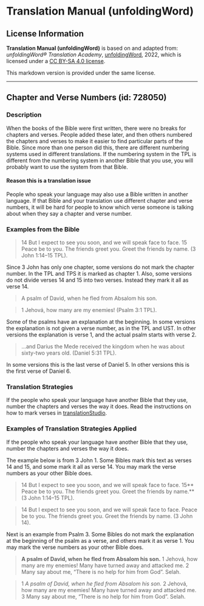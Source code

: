 # Translation Manual (unfoldingWord)

## License Information

**Translation Manual (unfoldingWord)** is based on and adapted from: _unfoldingWord® Translation Academy_, [unfoldingWord](https://unfoldingword.org/utw), 2022, which is licensed under a [CC BY-SA 4.0 license](https://creativecommons.org/licenses/by-sa/4.0/legalcode.en).

This markdown version is provided under the same license.



--------------------------------

## Chapter and Verse Numbers (id: 728050)

### Description

When the books of the Bible were first written, there were no breaks for chapters and verses. People added these later, and then others numbered the chapters and verses to make it easier to find particular parts of the Bible. Since more than one person did this, there are different numbering systems used in different translations. If the numbering system in the TPL is different from the numbering system in another Bible that you use, you will probably want to use the system from that Bible.

#### Reason this is a translation issue

People who speak your language may also use a Bible written in another language. If that Bible and your translation use different chapter and verse numbers, it will be hard for people to know which verse someone is talking about when they say a chapter and verse number.

### Examples from the Bible

> 14 But I expect to see you soon, and we will speak face to face. 15 Peace be to you. The friends greet you. Greet the friends by name. (3 John 1:14–15 TPL).

Since 3 John has only one chapter, some versions do not mark the chapter number. In the TPL and TPS it is marked as chapter 1\. Also, some versions do not divide verses 14 and 15 into two verses. Instead they mark it all as verse 14\.

> A psalm of David, when he fled from Absalom his son.

> 1 Jehová, how many are my enemies! (Psalm 3:1 TPL).

Some of the psalms have an explanation at the beginning. In some versions the explanation is not given a verse number, as in the TPL and UST. In other versions the explanation is verse 1, and the actual psalm starts with verse 2\.

> …and Darius the Mede received the kingdom when he was about sixty\-two years old. (Daniel 5:31 TPL).

In some versions this is the last verse of Daniel 5\. In other versions this is the first verse of Daniel 6\.

### Translation Strategies

If the people who speak your language have another Bible that they use, number the chapters and verses the way it does. Read the instructions on how to mark verses in [translationStudio](http://help.door43.org/en/knowledgebase/13-translationstudio-android/docs/24-marking-verses-in-translationstudio).

### Examples of Translation Strategies Applied

If the people who speak your language have another Bible that they use, number the chapters and verses the way it does.

The example below is from 3 John 1\. Some Bibles mark this text as verses 14 and 15, and some mark it all as verse 14\. You may mark the verse numbers as your other Bible does.

> 14 But I expect to see you soon, and we will speak face to face. 15\*\* Peace be to you. The friends greet you. Greet the friends by name.\*\* (3 John 1:14–15 TPL).

> 14 But I expect to see you soon, and we will speak face to face. Peace be to you. The friends greet you. Greet the friends by name. (3 John 14\).

Next is an example from Psalm 3\. Some Bibles do not mark the explanation at the beginning of the psalm as a verse, and others mark it as verse 1\. You may mark the verse numbers as your other Bible does.

> **A psalm of David, when he fled from Absalom his son.** 1 Jehová, how many are my enemies! Many have turned away and attacked me. 2 Many say about me, “There is no help for him from God”. Selah.

> 1 *A psalm of David, when he fled from Absalom his son.* 2 Jehová, how many are my enemies! Many have turned away and attacked me. 3 Many say about me, “There is no help for him from God”. Selah.



